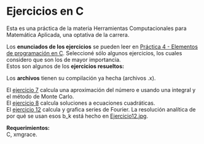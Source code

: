 # Ejercicios en C
Esta es una práctica de la materia Herramientas Computacionales para Matemática Aplicada, una optativa de la carrera.

Los **enunciados de los ejercicios** se pueden leer en [Práctica 4 - Elementos de programación en C](https://github.com/LautaroOchotorena/Ejercicio-en-C/blob/main/Pr%C3%A1ctica%204%20-%20Elementos%20de%20programaci%C3%B3n%20en%20C.pdf).
Seleccioné sólo algunos ejercicios, los cuales considero que son los de mayor importancia.<br>
Estos son algunos de los **ejercicios resueltos:**

Los **archivos** tienen su compilación ya hecha (archivos .x).

El [ejercicio 7](https://github.com/LautaroOchotorena/Ejercicio-en-C/blob/main/Ejercicio7.c) calcula una aproximación del número e usando una integral y el método de Monte Carlo.<br>
El [ejercicio 8](https://github.com/LautaroOchotorena/Ejercicio-en-C/blob/main/Ejercicio8.c) calcula soluciones a ecuaciones cuadráticas.<br>
El [ejercicio 12](https://github.com/LautaroOchotorena/Ejercicio-en-C/blob/main/Ejercicio12.c) calcula y grafica series de Fourier. La resolución analítica de por qué se usan esos b_k está hecho en [Ejercicio12.jpg](https://github.com/LautaroOchotorena/Ejercicio-en-C/blob/main/Ejercicio%2012.jpg).<br>

**Requerimientos:**<br>
C, xmgrace.
